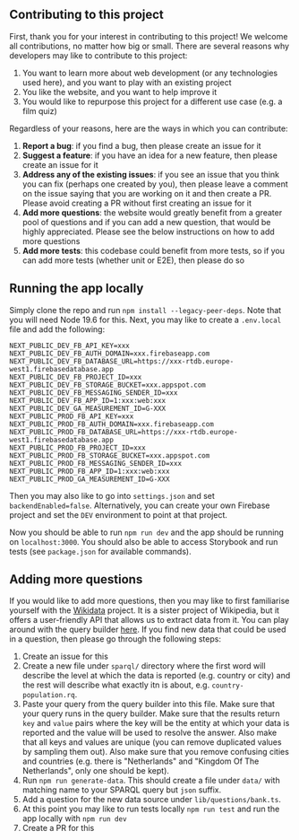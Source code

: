 ## Contributing to this project

First, thank you for your interest in contributing to this project! We welcome all contributions, no matter how big or small. There are several reasons why developers may like to contribute to this project:

1. You want to learn more about web development (or any technologies used here), and you want to play with an existing project
2. You like the website, and you want to help improve it
3. You would like to repurpose this project for a different use case (e.g. a film quiz)

Regardless of your reasons, here are the ways in which you can contribute:

1. **Report a bug**: if you find a bug, then please create an issue for it
2. **Suggest a feature**: if you have an idea for a new feature, then please create an issue for it
3. **Address any of the existing issues**: if you see an issue that you think you can fix (perhaps one created by you), then please leave a comment on the issue saying that you are working on it and then create a PR. Please avoid creating a PR without first creating an issue for it
4. **Add more questions**: the website would greatly benefit from a greater pool of questions and if you can add a new question, that would be highly appreciated. Please see the below instructions on how to add more questions
5. **Add more tests**: this codebase could benefit from more tests, so if you can add more tests (whether unit or E2E), then please do so

## Running the app locally

Simply clone the repo and run `npm install --legacy-peer-deps`. Note that you will need Node 19.6 for this. Next, you may like to create a `.env.local` file and add the following:

```shell
NEXT_PUBLIC_DEV_FB_API_KEY=xxx
NEXT_PUBLIC_DEV_FB_AUTH_DOMAIN=xxx.firebaseapp.com
NEXT_PUBLIC_DEV_FB_DATABASE_URL=https://xxx-rtdb.europe-west1.firebasedatabase.app
NEXT_PUBLIC_DEV_FB_PROJECT_ID=xxx
NEXT_PUBLIC_DEV_FB_STORAGE_BUCKET=xxx.appspot.com
NEXT_PUBLIC_DEV_FB_MESSAGING_SENDER_ID=xxx
NEXT_PUBLIC_DEV_FB_APP_ID=1:xxx:web:xxx
NEXT_PUBLIC_DEV_GA_MEASUREMENT_ID=G-XXX
NEXT_PUBLIC_PROD_FB_API_KEY=xxx
NEXT_PUBLIC_PROD_FB_AUTH_DOMAIN=xxx.firebaseapp.com
NEXT_PUBLIC_PROD_FB_DATABASE_URL=https://xxx-rtdb.europe-west1.firebasedatabase.app
NEXT_PUBLIC_PROD_FB_PROJECT_ID=xxx
NEXT_PUBLIC_PROD_FB_STORAGE_BUCKET=xxx.appspot.com
NEXT_PUBLIC_PROD_FB_MESSAGING_SENDER_ID=xxx
NEXT_PUBLIC_PROD_FB_APP_ID=1:xxx:web:xxx
NEXT_PUBLIC_PROD_GA_MEASUREMENT_ID=G-XXX
```

Then you may also like to go into `settings.json` and set `backendEnabled=false`. Alternatively, you can create your own Firebase project and set the `DEV` environment to point at that project.

Now you should be able to run `npm run dev` and the app should be running on `localhost:3000`. You should also be able to access Storybook and run tests (see `package.json` for available commands).

## Adding more questions

If you would like to add more questions, then you may like to first familiarise yourself with the [Wikidata](https://www.wikidata.org/wiki/Wikidata:Main_Page) project. It is a sister project of Wikipedia, but it offers a user-friendly API that allows us to extract data from it. You can play around with the query builder [here](https://query.wikidata.org/). If you find new data that could be used in a question, then please go through the following steps:

1. Create an issue for this
2. Create a new file under `sparql/` directory where the first word will describe the level at which the data is reported (e.g. country or city) and the rest will describe what exactly itn is about, e.g. `country-population.rq`.
3. Paste your query from the query builder into this file. Make sure that your query runs in the query builder. Make sure that the results return `key` and `value` pairs where the key will be the entity at which your data is reported and the value will be used to resolve the answer. Also make that all keys and values are unique (you can remove duplicated values by sampling them out). Also make sure that you remove confusing cities and countries (e.g. there is "Netherlands" and "Kingdom Of The Netherlands", only one should be kept). 
4. Run `npm run generate-data`. This should create a file under `data/` with matching name to your SPARQL query but `json` suffix.
5. Add a question for the new data source under `lib/questions/bank.ts`.
6. At this point you may like to run tests locally `npm run test` and run the app locally with `npm run dev`
7. Create a PR for this

